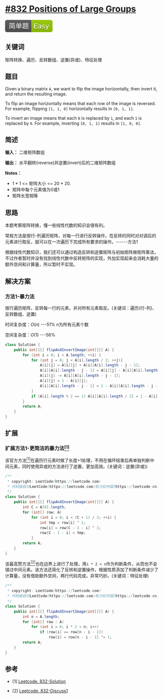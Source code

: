 # [#832 Positions of Large Groups](https://leetcode.com/problems/flipping-an-image/)

![Easy](/figures/Easy.svg)

## 关键词

矩阵转换、遍历、反转数组、逆置(异或)、特征处理

## 题目

Given a binary matrix `A`, we want to flip the image horizontally, then invert it, and return the resulting image.

To flip an image horizontally means that each row of the image is reversed.  For example, flipping `[1, 1, 0]` horizontally results in `[0, 1, 1]`.

To invert an image means that each `0` is replaced by `1`, and each `1` is replaced by `0`. For example, inverting `[0, 1, 1]` results in `[1, 0, 0]`.

## 简述

**输入：** 二维矩阵数组

**输出：** 水平翻转(reverse)并逆置(invert)后的二维矩阵数组

**Notes：**

+ 1 \* 1 <= 矩阵大小 <= 20 \* 20.
+ 矩阵中每个元素值为0或1
+ 矩阵长宽相等

## 思路

本题考察矩阵转换，懂一些线性代数的知识会很有利。

常规方法是按行-列遍历矩阵，对每一行进行反转操作，在反转的同时对对调后的元素进行取反，就可以在一次遍历下完成所有要求的操作。------方法1

根据线性代数知识，我们还可以通过构造反转和逆置矩阵与初始矩阵做矩阵乘法，不过作者暂时并没有找到线性代数中反转矩阵的实现，外加实现起来会消耗大量的额外空间和计算量，所以暂时不实现。

## 解决方案

### 方法1-暴力法

按行遍历矩阵，反转每一行的元素，并对所有元素取反。(关键词：遍历(行-列)、反转数组、逆置)

时间复杂度：$O(n)$ ---51% $n$为所有元素个数

空间复杂度：$O(1)$ ---56%

``` java
class Solution {
    public int[][] flipAndInvertImage(int[][] A) {
        for (int i = 0; i < A.length; ++i) {
            for (int j = 0; j < A[i].length / 2; ++j){
                A[i][j] = A[i][j] + A[i][A[i].length - j - 1];
                A[i][A[i].length - j - 1] = A[i][j] - A[i][A[i].length - j - 1];
                A[i][j] -= A[i][A[i].length - j - 1];
                A[i][j] = 1 - A[i][j];
                A[i][A[i].length - j - 1] = 1 - A[i][A[i].length - j - 1];
            }
            if (A[i].length % 2 == 1) A[i][A[i].length / 2] = 1 - A[i][A[i].length / 2];
        }
        return A;
    }
}
```

## 扩展

### 扩展方法1-更简洁的暴力法[$^{[1]}$](#refer-anchor-1)

该官方方法[$^{[1]}$](#refer-anchor-1)在遍历行元素时做了长度+1处理，不用在循环结束后再单独判断中间元素，同时使用异或的方法进行了逆置，更加高效。(关键词：逆置(异或))

``` java
/**
 * copyright: LeetCode(https://leetcode.com)
 * 代码版权归LeetCode(https://leetcode.com)和力扣中国(https://leetcode-cn.com/)所有
 */
class Solution {
    public int[][] flipAndInvertImage(int[][] A) {
        int C = A[0].length;
        for (int[] row: A)
            for (int i = 0; i < (C + 1) / 2; ++i) {
                int tmp = row[i] ^ 1;
                row[i] = row[C - 1 - i] ^ 1;
                row[C - 1 - i] = tmp;
            }
        return A;
    }
}
```

该最高赞方法[$^{[2]}$](#refer-anchor-2)也在边界上进行了处理，用`i * 2 < n`作为判断条件，从而也不会错过中间元素。该方法还简化了反转和逆置操作，根据性质添加了判断条件减少了计算量，没有借助额外空间，两行代码完成，非常巧妙。(关键词：特征处理)

``` java
/**
 * copyright: LeetCode(https://leetcode.com)
 * 代码版权归LeetCode(https://leetcode.com)和力扣中国(https://leetcode-cn.com/)所有
 */
class Solution {
    public int[][] flipAndInvertImage(int[][] A) {
        int n = A.length;
        for (int[] row : A)
            for (int i = 0; i * 2 < n; i++)
                if (row[i] == row[n - i - 1])
                    row[i] = row[n - i - 1] ^= 1;
        return A;
    }
}
```

## 参考

<div id="refer-anchor-1"></div>

+ [1] [Leetcode. 832-Solution](https://leetcode.com/problems/flipping-an-image/solution/)

<div id="refer-anchor-2"></div>

+ [2] [Leetcode. 832-Discuss1](https://leetcode.com/problems/flipping-an-image/discuss/130590/C++JavaPython-Reverse-and-Toggle)

